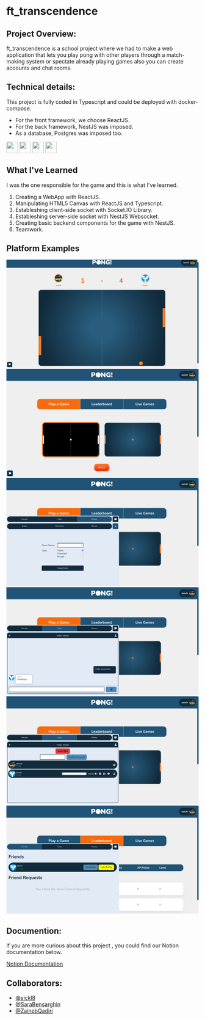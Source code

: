 # ft_transcendence

## Project Overview:

ft_transcendence is a school project where we had to make a web application that lets you play pong with other players through a match-making system or spectate already playing games also you can create accounts and chat rooms.

## Technical details:

This project is fully coded in Typescript and could be deployed with docker-compose.

- For the front framework, we choose ReactJS.
- For the back framework, NestJS was imposed.
- As a database, Postgres was imposed too.

<p float="left">
  <img src="https://cdn.iconscout.com/icon/free/png-512/typescript-1174965.png" width="30px" height="30px">
  <img src="https://upload.wikimedia.org/wikipedia/commons/2/29/Postgresql_elephant.svg" width="30px" height="30px">
  <img src="https://upload.wikimedia.org/wikipedia/commons/thumb/a/a7/React-icon.svg/242px-React-icon.svg.png" width="30px" height="30px">
  <img src="https://docs.nestjs.com/assets/logo-small.svg" width="30px" height="30px"> 
</p>

## What I've Learned

I was the one responsible for the game and this is what I've learned.

1. Creating a WebApp with ReactJS.
2. Manipulating HTML5 Canvas with ReactJS and Typescript.
3. Estableshing client-side socket with Socket.IO Library.
4. Estableshing server-side socket with NestJS Websocket.
5. Creating basic backend components for the game with NestJS.
6. Teamwork.

## Platform Examples

![](./Figures/Figure%2001.png)
![](./Figures/Figure%2002.png)
![](./Figures/Figure%2003.png)
![](./Figures/Figure%2004.png)
![](./Figures/Figure%2005.png)
![](./Figures/Figure%2006.png)

## Documention:

If you are more curious about this project , you could find our Notion documentation below.

[Notion Documentation](https://earthy-mandarin-bcd.notion.site/ft_transcendence-4c0eab9f7e3a4a95a6b2f402518c294c)

## Collaborators:

- [@sickl8](https://github.com/sickl8)
- [@SaraBensarghin](https://github.com/sbensarg)
- [@ZainebQadiri](https://github.com/Zqadiri)
